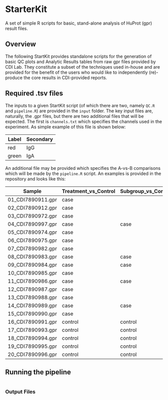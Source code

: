 # StarterKit
A set of simple R scripts for basic, stand-alone analysis of HuProt (gpr) result files.


## Overview
The following StartKit provides standalone scripts for the generation of basic QC plots and Analytic Results tables from raw gpr files provided by CDI Lab. They constitute a subset of the techniques used in-house and are provided for the benefit of the users who would like to independently (re)-produce the core results in CDI-provided reports.


## Required .tsv files
The inputs to a given StartKit script (of which there are two, namely `QC.R` and `pipeline.R`) are provided in the `input` folder. The key input files are, naturally, the .gpr files, but there are two additional files that will be expected. The first is `channels.txt` which specifies the channels used in the experiment. As simple example of this file is shown below:

| Label       | Secondary |
| ------------- | ------------- |
| red   | IgG |
| green   | IgA |

An additional file may be provided which specifies the A-vs-B comparisons which will be made by the `pipeline.R` script. An examples is provided in the repository and looks like this:

|Sample|Treatment_vs_Control|Subgroup_vs_Control|
|------|--------------------|-------------------|
|01_CDI7890911.gpr|case||
|02_CDI7890912.gpr|case||
|03_CDI7890972.gpr|case||
|04_CDI7890997.gpr|case|case|
|05_CDI7890974.gpr|case||  
|06_CDI7890975.gpr|case||  
|07_CDI7890982.gpr|case||
|08_CDI7890983.gpr|case|case|
|09_CDI7890984.gpr|case|case|
|10_CDI7890985.gpr|case||
|11_CDI7890986.gpr|case|case|
|12_CDI7890987.gpr|case|| 
|13_CDI7890988.gpr|case||
|14_CDI7890989.gpr|case|case|
|15_CDI7890990.gpr|case||
|16_CDI7890991.gpr|control|control|
|17_CDI7890993.gpr|control|control|
|18_CDI7890994.gpr|control|control|
|19_CDI7890995.gpr|control|control|
|20_CDI7890996.gpr|control|control|

## Running the pipeline

```shell
```

### Output Files
